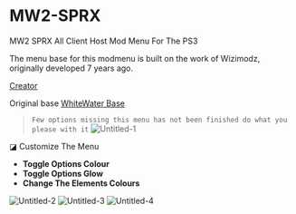 # MW2-SPRX
MW2 SPRX All Client Host Mod Menu For The PS3

The menu base for this modmenu is built on the work of Wizimodz, originally developed 7 years ago.

[Creator](https://www.youtube.com/@Wizimodz)

Original base [WhiteWater Base](https://www.youtube.com/watch?v=_dv0eN8Yxto)
> `Few options missing this menu has not been finished do what you please with it`
![Untitled-1](https://github.com/extortionate/MW2-SPRX/assets/131308027/f3e73661-b61f-444c-b08b-ee9ed29150e8)

◪ Customize The Menu
* **Toggle Options Colour**
* **Toggle Options Glow**
* **Change The Elements Colours**

![Untitled-2](https://github.com/extortionate/MW2-SPRX/assets/131308027/ce35da6f-55d1-41ea-905e-f345048371a4)
![Untitled-3](https://github.com/extortionate/MW2-SPRX/assets/131308027/fd0639bd-168d-49c5-9a9a-b8ec8743e051)
![Untitled-4](https://github.com/extortionate/MW2-SPRX/assets/131308027/c2c5d227-678e-4903-8db5-f3f3d8b7fed8)
